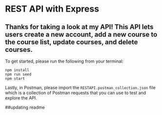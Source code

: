 
# REST API with Express

## Thanks for taking a look at my API! This API lets users create a new account, add a new course to the course list, update courses, and delete courses.

To get started, please run the following from your terminal:
```
npm install
npm run seed
npm start
```

Lastly, in Postman, please import the `RESTAPI.postman_collection.json` file which is a collection of Postman requests that you can use to test and explore the API.

##updating readme

